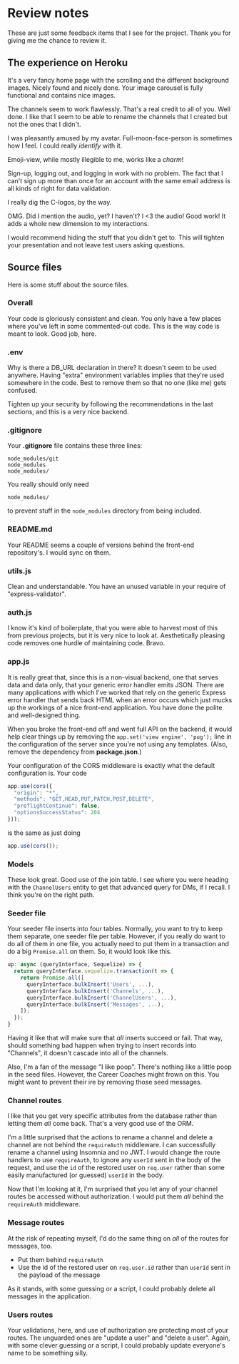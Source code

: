 # Review notes

These are just some feedback items that I see for the project. Thank you for
giving me the chance to review it.

## The experience on Heroku

It's a very fancy home page with the scrolling and the different background
images. Nicely found and nicely done. Your image carousel is fully functional
and contains nice images.

The channels seem to work flawlessly. That's a real credit to all of you. Well
done. I like that I seem to be able to rename the channels that I created but
not the ones that I didn't.

I was pleasantly amused by my avatar. Full-moon-face-person is sometimes how I
feel. I could really _identify_ with it.

Emoji-view, while mostly illegible to me, works like a _charm_!

Sign-up, logging out, and logging in work with no problem. The fact that I can't
sign up more than once for an account with the same email address is all kinds
of right for data validation.

I really dig the C-logos, by the way.

OMG. Did I mention the audio, yet? I haven't? I <3 the audio! Good work! It adds
a whole new dimension to my interactions.

I would recommend hiding the stuff that you didn't get to. This will tighten
your presentation and not leave test users asking questions.

## Source files

Here is some stuff about the source files.

### Overall

Your code is gloriously consistent and clean. You only have a few places where
you've left in some commented-out code. This is the way code is meant to look.
Good job, here.

### .env

Why is there a DB_URL declaration in there? It doesn't seem to be used anywhere.
Having "extra" environment variables implies that they're used somewhere in the
code. Best to remove them so that no one (like me) gets confused.

Tighten up your security by following the recommendations in the last sections,
and this is a very nice backend.

### .gitignore

Your **.gitignore** file contains these three lines:

```
node_modules/git
node_modules
node_modules/
```

You really should only need

```
node_modules/
```

to prevent stuff in the `node_modules` directory from being included.

### README.md

Your README seems a couple of versions behind the front-end repository's. I
would sync on them.

### utils.js

Clean and understandable. You have an unused variable in your require of
"express-validator".

### auth.js

I know it's kind of boilerplate, that you were able to harvest most of this from
previous projects, but it is very nice to look at. Aesthetically pleasing code
removes one hurdle of maintaining code. Bravo.

### app.js

It is really great that, since this is a non-visual backend, one that serves
data and data only, that your generic error handler emits JSON. There are many
applications with which I've worked that rely on the generic Express error
handler that sends back HTML when an error occurs which just mucks up the
workings of a nice front-end application. You have done the polite and
well-designed thing.

When you broke the front-end off and went full API on the backend, it would help
clear things up by removing the `app.set('view engine', 'pug');` line in the
configuration of the server since you're not using any templates. (Also, remove
the dependency from **package.json**.)

Your configuration of the CORS middleware is exactly what the default
configuration is. Your code

```js
app.use(cors({
  "origin": "*",
  "methods": "GET,HEAD,PUT,PATCH,POST,DELETE",
  "preflightContinue": false,
  "optionsSuccessStatus": 204
}));
```

is the same as just doing

```js
app.use(cors());
```

### Models

These look great. Good use of the join table. I see where you were heading with
the `ChannelUsers` entity to get that advanced query for DMs, if I recall. I
think you're on the right path.

### Seeder file

Your seeder file inserts into four tables. Normally, you want to try to keep
them separate, one seeder file per table. However, if you really do want to do
all of them in one file, you actually need to put them in a transaction and
do a big `Promise.all` on them. So, it would look like this.

```js
up: async (queryInterface, Sequelize) => {
  return queryInterface.sequelize.transaction(t => {
    return Promise.all([
      queryInterface.bulkInsert('Users', ...),
      queryInterface.bulkInsert('Channels', ...),
      queryInterface.bulkInsert('ChannelUsers', ...),
      queryInterface.bulkInsert('Messages', ...),
    ]);
  });
}
```

Having it like that will make sure that _all_ inserts succeed or fail. That way,
should something bad happen when trying to insert records into "Channels", it
doesn't cascade into all of the channels.

Also, I'm a fan of the message "I like poop". There's nothing like a little poop
in the seed files. However, the Career Coaches might frown on this. You might
want to prevent their ire by removing those seed messages.

### Channel routes

I like that you get very specific attributes from the database rather than
letting them _all_ come back. That's a very good use of the ORM.

I'm a little surprised that the actions to rename a channel and delete a channel
are not behind the `requireAuth` middleware. I can successfully rename a channel
using Insomnia and no JWT. I would change the route handlers to use
`requireAuth`, to ignore any `userId` sent in the body of the request, and use
the `id` of the restored user on `req.user` rather than some easily manufactured
(or guessed) `userId` in the body.

Now that I'm looking at it, I'm surprised that you let any of your channel
routes be accessed without authorization. I would put them _all_ behind the
`requireAuth` middleware.

### Message routes

At the risk of repeating myself, I'd do the same thing on _all_ of the routes
for messages, too.

* Put them behind `requireAuth`
* Use the id of the restored user on `req.user.id` rather than `userId` sent
  in the payload of the message

As it stands, with some guessing or a script, I could probably delete all
messages in the application.

### Users routes

Your validations, here, and use of authorization are protecting most of your
routes. The unguarded ones are "update a user" and "delete a user". Again, with
some clever guessing or a script, I could probably update everyone's name to be
something silly.
